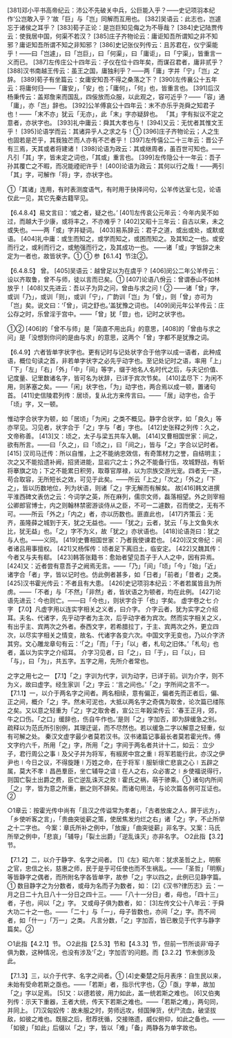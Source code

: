<!-- { "loadSidebar": true } -->
[381]邓小平书高帝纪云：沛公不先破关中兵，公巨能入乎？——史记项羽本纪作‘公岂敢入乎？’故「巨」与「岂」同解而互用也。
[382]吴语云：此志也，岂遽忘于诸侯之耳乎？
[383]荀子正论：是岂巨知见侮之为不辱哉？
[384]史记陆贾传云：使我居中国，何渠不若汉？
[385]庄子齐物论云：庸讵知吾所谓知之非不知邪？庸讵知吾所谓不知之非知邪？
[386]史记张仪列传云：且苏君在，仪宁渠能乎！——曰「岂遽」，曰「岂巨」，曰「何渠」，曰「庸讵」，曰「宁渠」，皆重言一义而已。
[387]左传庄公十四年云：子仪在位十四年矣，而谋召君者，庸非贰乎？
[388]汉书南越王传云：虽王之国，庸独利乎？——两「庸」字并「宁」「岂」之辞。
[389]荀子有坐篇云：女庸安知吾不得之桑落之下？
[390]左传襄公十五年云：将庸何归——「庸安」，「安」也；「庸何」，「何」也，皆重言也。
[391]后汉杨秉传云：盖郑詹来而国乱，四佞放而众服，以此观之，容可近乎？——「容」通「庸」，亦「岂」辞也。
[392]公羊傅哀公十四年云：末不亦乐乎尧舜之知君子也！——「末不亦」犹云「无亦」，此「末」字亦疑辞也。
「其」字有拟议不定之意者，亦状字也。
[393]礼中庸云：舜其大孝也与！
[394]又云：无忧者其惟文王乎！
[395]论语学而云：其诸异乎人之求之与！①
[396]庄子齐物论云；人之生也固若是芒乎，其我独芒而人亦有不芒者乎！
[397]左传僖公二十三年云：晋公子有三焉，天其或者将建诸！
[398]论语为政云：其或继周者，虽百世可知也。——凡引「其」字，皆未定之词也，「其或」重言也。
[399]左传隐公十一年云：吾子孙其覆亡之不暇，而况能禋祀许乎！
[400]论语为政云：其何以行之哉！——两引「其」字，可解作「将」字，亦状字也。

①「其诸」连用，有时表测度语气，有时用于抉择问句，公羊传达室七见，论语仅此一见，其它先秦古籍罕见。

【6.4.8.4】易文言曰：‘或之者，疑之也。’
[401]左传哀公元年云：今年内吴不如过，而越大于少康，或将丰之，不亦难乎？
[402]又昭十三年云：自古以来，未之或失也。——两「或」字并疑词。
[403]易系辞云：君子之道，或出或处，或默或语。
[404]礼中庸：或生而知之，或学而知之，或困而知之。及其知之一也。或安而行之，或利而行之，或勉强而行之，及其成功一也。
——诸「或」字皆辞之未定为一者也，故皆状字。①
①	参【6.1.4】节注②。

【6.4.8.5】 曾。
[405]吴语云：越曾足以为在虞乎？
[406]闵公二年公羊传云：设以齐取鲁，曾不与师，徒以言而已矣。①
[407]论语八佾云：曾谓泰山不如林放乎！
[408]又先进云：吾以子为异之问，曾由与求之问！②
——诸「曾」字，或训「乃」，或训「则」，或训「宁」，广韵训「岂」为「曾」，则「曾」亦可为「岂」矣。说文曰：‘「曾」，词之舒也。’盖犹豫之词也。
[409]闵元年公羊传云：庄公存之时，乐曾淫于宫中。——「曾」犹「尝」也，记时之状字也。

①②  [406]的「曾不与师」是「简直不用出兵」的意思，[408]的「曾由与求之问」是「没想到你问的是由与求」的意思，这两个「曾」字都不是犹豫之词。

【6.4.9】六者皆单字状字也。更有记时与记处状字合于他字以成一语者，此种成语，概位句读之首，非若单字状字之必先乎动字也。至记处记时之语，率用「上」「下」「左」「右」「外」「中」「间」等字，缀于地名人名时代之后，与夫记价值、记度量、记里数诸名字，皆可名为状辞，已详于宾次节矣。
[410]孟尽下：为闲不用，则茅塞之矣。——「闲」状字也，「为」动字也，两合焉以成一顿，置诸句首。
[411]史信陵君列传：居顷，复从北方来传言曰。——「居」动字也，合于「顷」字，又一顿。

惟动字合状字为顿，如「居顷」「为闲」之类不概见。静字合状字，如「良久」等亦罕见。习见者，状字合于「之」字与「者」字也。
[412]史张释之列传：久之，文帝称善。
[413]又：顷之，太子与梁五共车入朝。
[414]又曹相国世家：间之，欲有所言。——曰「久之」，曰「顷之」，曰「间之」，皆与「之」字合以记时者。
[415] 汉司马迁传：所以自惟，上之不能纳忠效信，有奇策材力之誉，自结明主；次之又不能拾遗补阙，招贤进能，显岩穴之士；外之不能备行伍，攻城野战，有斩将搴旗之功；下之不能累日积劳，取尊官厚禄，以为宗族交游光宠。四者无一逐，苟合取容，无所短长之效，可见于此矣。——所云「上之」「次之」「外之」「下之」，皆以历数地位，列为状语，则诸「之」字无解而有解矣。
故[416]韩文进撰平淮西碑文表仿之云：今词学之英，所在麻列，儒宗文师，磊落相望。外之则宰相公卿郎官博士，内之则翰林禁密游谈侍从之臣，不可一二遽数，召而使之，无有不可。——所云「外之」「内之」者，亦以历数也。匪直此也，
[417]齐策云：无齐，虽隆薛之城到于天，犹之无益也。——「犹之」云者，犹云「与上文鱼失水比，犹无益」也。「之」字不为义，故「犹之」亦状语也。
[418]论语尧曰：犹之与人也。——义同。
[419]史曹相国世家：乃者我使谏君也。
[420]汉文帝纪：间者诸吕用事擅权。
[421]又杨恽传：顷者足下离旧土，临安定。
[422]又魏其传：今者又与夫有郗。
[423]韩答张籍书：愈始者望见吾子于人人之中，因有异焉。
[424]又：近者尝有意吾子之阙焉无言。——「乃」「间」「顷」「今」「始」「近」诸字合「者」字，皆以记时也。仿此例者甚多，如「日者」「前者」「昔者」之类。
[425]汉书霍光传云：不者且有大患。
[426]史记项羽本纪云：不者若属皆且为所虏。——「不者」与「不然」「非然」者，皆状语之为顿者，均在此例。
[427]论语先进云：今也则亡。——曰「今也」，则状字合于「也」字矣。
虚字卷之七
介字
【7.0】凡虚字用以连实字相关之义者，曰介字。
介字云者，犹为实字之介绍耳。夫名、代诸字，先乎动字者为主次，后乎动字者为宾次。然而实字相关之义，有出乎主、宾两次之外者。泰西文字，若希腊拉丁，于主、宾两次之外，更立四次，以尽实字相关之情变，故名、代诸字各变六次。中国文字无变也，乃以介字济其穷。文心雕龙章句有云：‘「之」「而」「于」「以」者，札句之旧体。’「札句」也者，盖以为实字之介绍耳。
介字习见者，曰「之」，曰「于」，曰「以」，曰「与」，曰「为」，共五字。五字之用，先所介者常也。

之字之用七之一
【7.1】「之」字训为代字，训为动字，已详于前。训为介字，则不为义，故曰虚字。经生家训「之」字云：‘言之间也。’「之」字所间之言不一。
【7.1.1】一，以介于两名字之间者。两名相续，意有偏正，偏者先而正者后，偏、正之间，概介「之」字。然未可泥也，大抵以两名字之奇偶为取舍，论次篇已缕陈之矣。又以意之轻重为「之」字之取舍者，宣公三年榖梁传云：‘春王正月，郊，牛之口伤。「之口」缓辞也，伤自牛作也。’是则「之」字加否，即为辞缓急之别。疏释以为范氏所引别例，其理迂诞，而不尽然也。若以缓急二字以解意之轻重，似有可解之处。
秦汉文虚字最少者莫若汉书。汉书诸篇记事最长者莫若霍光传。傅文字约六千，所用「之」字，所用「之」字间于两名者共计十二，如云：
立少子，君行周公之事∣及父子并为将军，有椒房中宫之重∣将军若能行此，亦汉之伊尹也∣今日之议，不得旋踵∣万姓之命，在于将军∣服斩缞亡悲哀之心∣五辟之属，莫大不孝∣昌邑羣臣，坐亡辅导之谊∣在人之右，众必害之∣乡使福说得行，则国亡裂土出爵之费，臣亡逆乱诛灭之败∣霍氏之祸，萌于骖乘。①
诸句内所间「之」字，皆为意之所重，删之则不辞矣。而诸句用法，与论次篇各例可互证也。②

○1章云：按霍光传中尚有「且汉之传谥常为孝者」，「古者放废之人，屏于远方」，「乡使听客之言」，「贵曲突徙薪之策，使居焦发灼烂之右」诸「之」字，不止所举之十二字也。  今案：章氏所补之例中，「放废」「曲突徙薪」非名字。又案：马氏所举之例中，「悲哀」「辅导」「裂土出爵」「逆乱诛灭」亦非名字。
○2此指【3.2】节。

【7.1.2】二，以介于静字、名字之间者。
[1]《左》昭六年：犹求圣哲之上，明察之官，忠信之长，慈惠之师，民于是乎可任使也而不生祸乱。——「圣哲」「明察」等皆静字之偶者，而所附名字各皆单字，故参「之」字以四之，此例已见静字篇。①
数目静字之为分数者，或母为名而子为数者，如：
[2]《汉书?律历志》云：一月之日二十九日八十一分日之四十三。——「八十一分日」者，母也，「四十三」者，子也，间以「之」字。
又或母子俱为数者，如：
[3]左传文公十八年云：于舜大功二十之一也。——「二十」与「一」，母子皆数也，亦间「之」字。而不间者，如「什一」「万一」之类。
凡言分数，「之」字加否，皆已散见于代字与静字篇矣。②

○1此指【4.2.1】节。
○2此指【2.5.3】节和【4.3.3】节，但前一节所谈非‘母子俱为数，这种情况，也没有涉及‘「之」字加否’的问题。而【3.2.2】节末倒涉及此。

【7.1.3】三，以介于代字、名字之间者。①
[4]史秦楚之际月表序：自生民以来，未始有受命若斯之亟也。——「若斯」者，指示代字也，②「亟」字单，故加「之」字以足焉。
[5]又：以德若彼，用力如此，盖一统若斯之难也。
[6]又伯夷列传：示天下重器，王者大统，传天下若斯之难也。——「若斯之难」，两句同，并同上。
[7]汉匈奴传：故未服之时，劳师远攻，倾国殚货，伏尸流血，破坚拔敌，如彼之难也。既服之后，慰荐抚循，交接赂遗，威仪俯仰，如此之备也。——「如彼」「如此」后缀以「之」字，皆以「难」「备」两静各为单字故也。
